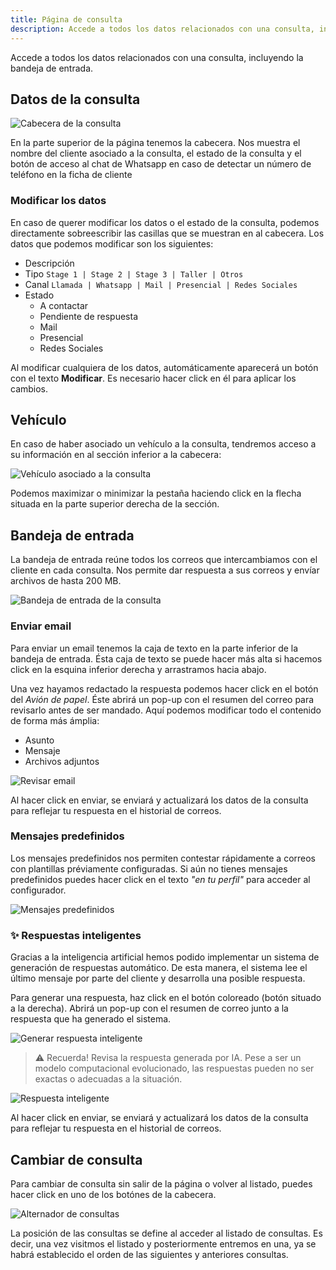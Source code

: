 ```yaml
---
title: Página de consulta
description: Accede a todos los datos relacionados con una consulta, incluyendo la bandeja de entrada.
---
```


Accede a todos los datos relacionados con una consulta, incluyendo la bandeja de entrada.

## Datos de la consulta

![Cabecera de la consulta](../../../../assets/images/guia/consulta-header.png "Cabecera de la consulta")

En la parte superior de la página tenemos la cabecera. Nos muestra el nombre del cliente asociado a la consulta, el estado de la consulta y el botón de acceso al chat de Whatsapp en caso de detectar un número de teléfono en la ficha de cliente

### Modificar los datos

En caso de querer modificar los datos o el estado de la consulta, podemos directamente sobreescribir las casillas que se muestran en al cabecera. Los datos que podemos modificar son los siguientes:

- Descripción
- Tipo `Stage 1 | Stage 2 | Stage 3 | Taller | Otros`
- Canal `Llamada | Whatsapp | Mail | Presencial | Redes Sociales`
- Estado
    - A contactar
    - Pendiente de respuesta
    - Mail
    - Presencial
    - Redes Sociales

Al modificar cualquiera de los datos, automáticamente aparecerá un botón con el texto **Modificar**. Es necesario hacer click en él para aplicar los cambios.

## Vehículo

En caso de haber asociado un vehículo a la consulta, tendremos acceso a su información en al sección inferior a la cabecera:

![Vehículo asociado a la consulta](../../../../assets/images/guia/consulta-vehiculo.png "Vehículo asociado a la consulta")

Podemos maximizar o minimizar la pestaña haciendo click en la flecha situada en la parte superior derecha de la sección.

## Bandeja de entrada

La bandeja de entrada reúne todos los correos que intercambiamos con el cliente en cada consulta. Nos permite dar respuesta a sus correos y envíar archivos de hasta 200 MB.

![Bandeja de entrada de la consulta](../../../../assets/images/guia/consulta-email.png "Bandeja de entrada de la consulta")

### Enviar email

Para enviar un email tenemos la caja de texto en la parte inferior de la bandeja de entrada. Ésta caja de texto se puede hacer más alta si hacemos click en la esquina inferior derecha y arrastramos hacia abajo.

Una vez hayamos redactado la respuesta podemos hacer click en el botón del _Avión de papel_. Éste abrirá un pop-up con el resumen del correo para revisarlo antes de ser mandado. Aquí podemos modificar todo el contenido de forma más ámplia:

- Asunto
- Mensaje
- Archivos adjuntos

![Revisar email](../../../../assets/images/guia/consulta-revisar-email.png "Revisar email")

Al hacer click en enviar, se enviará y actualizará los datos de la consulta para reflejar tu respuesta en el historial de correos.

### Mensajes predefinidos

Los mensajes predefinidos nos permiten contestar rápidamente a correos con plantillas préviamente configuradas. Si aún no tienes mensajes predefinidos puedes hacer click en el texto _"en tu perfil"_ para acceder al configurador.

![Mensajes predefinidos](../../../../assets/images/guia/consulta-mesajes-predefinidos.png "Mensajes predefinidos")

### ✨ Respuestas inteligentes

Gracias a la inteligencia artificial hemos podido implementar un sistema de generación de respuestas automático. De esta manera, el sistema lee el último mensaje por parte del cliente y desarrolla una posible respuesta.

Para generar una respuesta, haz click en el botón coloreado (botón situado a la derecha). Abrirá un pop-up con el resumen de correo junto a la respuesta que ha generado el sistema.

![Generar respuesta inteligente](../../../../assets/images/guia/consulta-boton-ia.png "Generar respuesta inteligente")

> ⚠️ Recuerda! Revisa la respuesta generada por IA. Pese a ser un modelo computacional evolucionado, las respuestas pueden no ser exactas o adecuadas a la situación.

![Respuesta inteligente](../../../../assets/images/guia/consulta-respuesta-inteligente.png "Respuesta inteligente")

Al hacer click en enviar, se enviará y actualizará los datos de la consulta para reflejar tu respuesta en el historial de correos.

## Cambiar de consulta

Para cambiar de consulta sin salir de la página o volver al listado, puedes hacer click en uno de los botónes de la cabecera.

![Alternador de consultas](../../../../assets/images/guia/consulta-alternador.png "Alternador de consultas")

La posición de las consultas se define al acceder al listado de consultas. Es decir, una vez visitmos el listado y posteriormente entremos en una, ya se habrá establecido el orden de las siguientes y anteriores consultas.